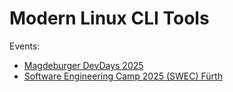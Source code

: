 # Modern Linux CLI Tools

Events:

- [Magdeburger DevDays 2025](https://draptik.github.io/2025-05-md-devdays-modern-linux-cli-tools/)
- [Software Engineering Camp 2025 (SWEC) Fürth](https://draptik.github.io/2025-05-swec-modern-linux-cli-tools/)
